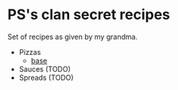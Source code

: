 # PS's clan secret recipes

Set of recipes as given by my grandma.

* Pizzas
	- [base](./pizzas/base.md)
* Sauces (TODO)
* Spreads (TODO)
